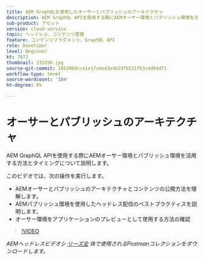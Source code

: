```yaml
---
title: AEM GraphQLを使用したオーサーとパブリッシュのアーキテクチャ
description: AEM GraphQL APIを使用する際にAEMオーサー環境とパブリッシュ環境を活用する方法とタイミングについて説明します。
sub-product: アセット
version: cloud-service
topic: ヘッドレス、コンテンツ管理
feature: コンテンツフラグメント、GraphQL API
role: Developer
level: Beginner
kt: 7873
thumbnail: 333296.jpg
source-git-commit: 1853960cce1e17ade43e4b2d7b521f63c4d04d71
workflow-type: tm+mt
source-wordcount: '104'
ht-degree: 0%

---
```



# オーサーとパブリッシュのアーキテクチャ

AEM GraphQL APIを使用する際にAEMオーサー環境とパブリッシュ環境を活用する方法とタイミングについて説明します。

このビデオでは、次の操作を実行します。

+ AEMオーサーとパブリッシュのアーキテクチャとコンテンツの公開方法を理解します。
+ AEMパブリッシュ環境を使用したヘッドレス配信のベストプラクティスを説明します。
+ オーサー環境をアプリケーションのプレビューとして使用する方法の確認

>[!VIDEO](https://video.tv.adobe.com/v/333296/?quality=12&learn=on)

_AEMヘッドレスビデオシ [リーズ全](./assets/aem-headless-video-series.postman_collection.json) 体で使用されるPostmanコレクションをダウンロードします。_